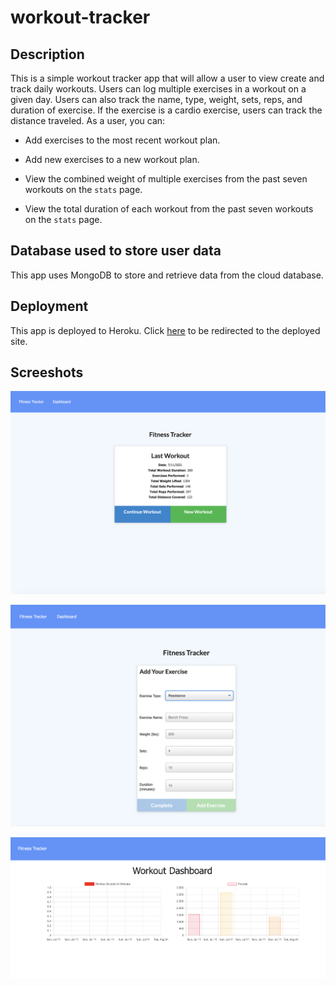 # workout-tracker

## Description

This is a simple workout tracker app that will allow a user to view create and track daily workouts. Users can log multiple exercises in a workout on a given day. Users can also track the name, type, weight, sets, reps, and duration of exercise. If the exercise is a cardio exercise, users can track the distance traveled. As a user, you can:

  * Add exercises to the most recent workout plan.

  * Add new exercises to a new workout plan.

  * View the combined weight of multiple exercises from the past seven workouts on the `stats` page.

  * View the total duration of each workout from the past seven workouts on the `stats` page.

## Database used to store user data

This app uses MongoDB to store and retrieve data from the cloud database.

## Deployment

This app is deployed to Heroku. Click [here](https://gentle-castle-42296.herokuapp.com/) to be redirected to the deployed site.

## Screeshots

![screenshot](./Screenshot1.png)

![screenshot](./Screenshot2.png)

![screenshot](./Screenshot3.png)
